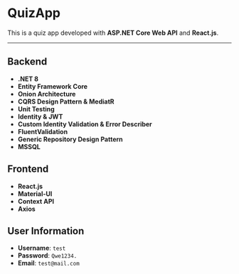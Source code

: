 # QuizApp

This is a quiz app developed with **ASP.NET Core Web API** and **React.js**.

---

## Backend
- **.NET 8**
- **Entity Framework Core**
- **Onion Architecture**
- **CQRS Design Pattern & MediatR**
- **Unit Testing**
- **Identity & JWT**
- **Custom Identity Validation & Error Describer** 
- **FluentValidation**
- **Generic Repository Design Pattern**
- **MSSQL**

## Frontend
- **React.js**
- **Material-UI**
- **Context API**
- **Axios**


## User Information
- **Username**: `test`
- **Password**: `Qwe1234.`
- **Email**: `test@mail.com`


